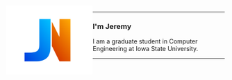 <img src="Logo.svg" alt="Logo" title="Logo" align="left" width="200" height="160" />

---

### I'm Jeremy

I am a graduate student in Computer Engineering at Iowa State University.

---
